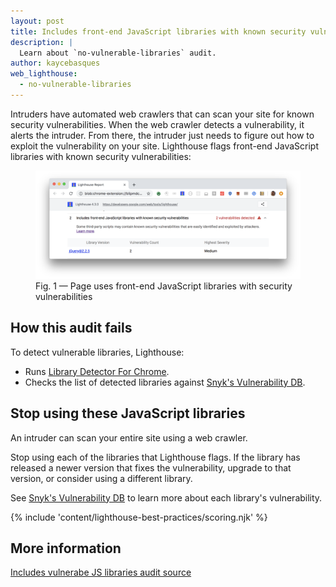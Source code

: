 ```yaml
---
layout: post
title: Includes front-end JavaScript libraries with known security vulnerabilities
description: |
  Learn about `no-vulnerable-libraries` audit.
author: kaycebasques
web_lighthouse:
  - no-vulnerable-libraries
---
```


Intruders have automated web crawlers that can scan your site
for known security vulnerabilities.
When the web crawler detects a vulnerability,
it alerts the intruder.
From there,
the intruder just needs to figure out how to exploit the vulnerability on your site.
Lighthouse flags front-end JavaScript libraries with known security vulnerabilities:

<figure class="w-figure">
  <img class="w-screenshot w-screenshot--filled" src="no-vulnerable-libraries.png" alt="Lighthouse audit showing any front-end JavaScript libraries with known security vulnerabilities used by the page">
  <figcaption class="w-figcaption">
    Fig. 1 — Page uses front-end JavaScript libraries with security vulnerabilities
  </figcaption>
</figure>

## How this audit fails

To detect vulnerable libraries, Lighthouse:

- Runs [Library Detector For Chrome](https://www.npmjs.com/package/js-library-detector).
- Checks the list of detected libraries against
[Snyk's Vulnerability DB](https://snyk.io/vuln?packageManager=all).

## Stop using these JavaScript libraries

An intruder can scan your entire site using a web crawler.

Stop using each of the libraries that Lighthouse flags.
If the library has released a newer version that fixes the vulnerability,
upgrade to that version, or consider using a different library.

See [Snyk's Vulnerability DB](https://snyk.io/vuln?packageManager=all)
to learn more about each library's vulnerability.

{% include 'content/lighthouse-best-practices/scoring.njk' %}

## More information

[Includes vulnerabe JS libraries audit source](https://github.com/GoogleChrome/lighthouse/blob/master/lighthouse-core/audits/dobetterweb/no-vulnerable-libraries.js)